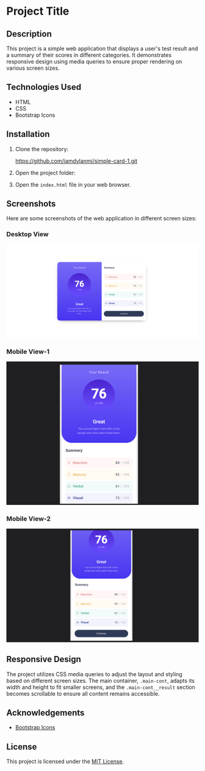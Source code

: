 # Project Title

<!-- Add an appropriate project title here -->

## Description

<!-- Provide a brief description of your project -->

This project is a simple web application that displays a user's test result and a summary of their scores in different categories. It demonstrates responsive design using media queries to ensure proper rendering on various screen sizes.

## Technologies Used

<!-- List the technologies and libraries used in your project -->

- HTML
- CSS
- Bootstrap Icons

## Installation

<!-- Provide instructions on how to install and run your project locally -->

1. Clone the repository:
    
    https://github.com/iamdylanmj/simple-card-1.git

2. Open the project folder:


3. Open the `index.html` file in your web browser.

## Screenshots

<!-- If possible, add screenshots of your web application in different screen sizes -->

Here are some screenshots of the web application in different screen sizes:

### Desktop View
![Desktop View](./screenshots/desktopView.png)

### Mobile View-1
![Mobile View](./screenshots/mobileView_1.png)
### Mobile View-2
![Mobile View](./screenshots/mobileView_2.png)


## Responsive Design

<!-- Explain how you implemented responsive design in your project -->

The project utilizes CSS media queries to adjust the layout and styling based on different screen sizes. The main container, `.main-cont`, adapts its width and height to fit smaller screens, and the `.main-cont__result` section becomes scrollable to ensure all content remains accessible.

## Acknowledgements

<!-- Give credit to any resources, tutorials, or inspiration you used in your project -->

- [Bootstrap Icons](https://icons.getbootstrap.com/)

## License

<!-- Choose an appropriate license for your project (e.g., MIT, Apache, GPL) -->

This project is licensed under the [MIT License](LICENSE).
